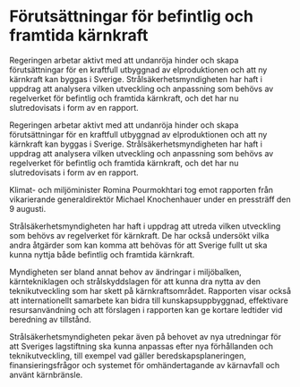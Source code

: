 # Förutsättningar för befintlig och framtida kärnkraft

Regeringen arbetar aktivt med att undanröja hinder och skapa förutsättningar för en kraftfull utbyggnad av elproduktionen och att ny kärnkraft kan byggas i Sverige. Strålsäkerhetsmyndigheten har haft i uppdrag att analysera vilken utveckling och anpassning som behövs av regelverket för befintlig och framtida kärnkraft, och det har nu slutredovisats i form av en rapport.

Regeringen arbetar aktivt med att undanröja hinder och skapa förutsättningar för en kraftfull utbyggnad av elproduktionen och att ny kärnkraft kan byggas i Sverige. Strålsäkerhetsmyndigheten har haft i uppdrag att analysera vilken utveckling och anpassning som behövs av regelverket för befintlig och framtida kärnkraft, och det har nu slutredovisats i form av en rapport.

Klimat- och miljöminister Romina Pourmokhtari tog emot rapporten från vikarierande generaldirektör Michael Knochenhauer under en pressträff den 9 augusti.

Strålsäkerhetsmyndigheten har haft i uppdrag att utreda vilken utveckling som behövs av regelverket för kärnkraft. De har också undersökt vilka andra åtgärder som kan komma att behövas för att Sverige fullt ut ska kunna nyttja både befintlig och framtida kärnkraft.

Myndigheten ser bland annat behov av ändringar i miljöbalken, kärntekniklagen och strålskyddslagen för att kunna dra nytta av den teknikutveckling som har skett på kärnkraftsområdet. Rapporten visar också att internationellt samarbete kan bidra till kunskapsuppbyggnad, effektivare resursanvändning och att förslagen i rapporten kan ge kortare ledtider vid beredning av tillstånd.

Strålsäkerhetsmyndigheten pekar även på behovet av nya utredningar för att Sveriges lagstiftning ska kunna anpassas efter nya förhållanden och teknikutveckling, till exempel vad gäller beredskapsplaneringen, finansieringsfrågor och systemet för omhändertagande av kärnavfall och använt kärnbränsle.
